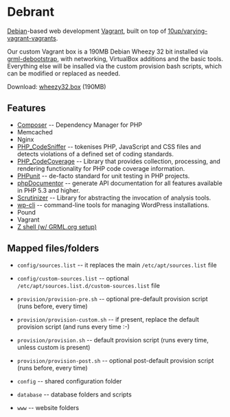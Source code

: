 # Debrant 

[Debian](https://debian.org)-based web development [Vagrant](http://vagrantup.com), built on top of [10up/varying-vagrant-vagrants](https://github.com/10up/varying-vagrant-vagrants).

Our custom Vagrant box is a 190MB Debian Wheezy 32 bit installed via [grml-debootstrap](http://grml.org/grml-debootstrap/), with networking, VirtualBox additions and the basic tools. Everything else will be insalled via the custom provision bash scripts, which can be modified or replaced as needed.

Download: [wheezy32.box](http://tools.swergroup.com/downloads/wheezy32.box) (190MB)

## Features

* [Composer](http://getcomposer.org/) -- Dependency Manager for PHP
* Memcached
* Nginx
* [PHP_CodeSniffer](https://github.com/squizlabs/PHP_CodeSniffer) -- tokenises PHP, JavaScript and CSS files and detects violations of a defined set of coding standards.
* [PHP_CodeCoverage](https://github.com/sebastianbergmann/php-code-coverage) -- Library that provides collection, processing, and rendering functionality for PHP code coverage information.
* [PHPunit](https://github.com/sebastianbergmann/phpunit/) -- de-facto standard for unit testing in PHP projects.
* [phpDocumentor](http://phpdoc.org/) -- generate API documentation for all features available in PHP 5.3 and higher.
* [Scrutinizer](https://github.com/scrutinizer-ci/scrutinizer) -- Library for abstracting the invocation of analysis tools.
* [wp-cli](wp-cli.org) -- command-line tools for managing WordPress installations.
* Pound
* Vagrant
* [Z shell (w/ GRML.org setup)](http://grml.org/zsh/)

## Mapped files/folders

* `config/sources.list` -- it replaces the main `/etc/apt/sources.list` file
* `config/custom-sources.list` -- optional `/etc/apt/sources.list.d/custom-sources.list` file
* `provision/provision-pre.sh` -- optional pre-default provision script (runs before, every time)
* `provision/provision-custom.sh` -- if present, replace the default provision script (and runs every time :-)
* `provision/provision.sh` -- default provision script (runs every time, unless custom is present)
* `provision/provision-post.sh` -- optional post-default provision script (runs before, every time)

* `config` -- shared configuration folder
* `database` -- database folders and scripts
* `www` -- website folders

